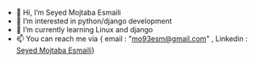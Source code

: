 - 👋 Hi, I’m Seyed Mojtaba Esmaili
- 👀 I’m interested in python/django development
- 🌱 I’m currently learning Linux and django
- 📫 You can reach me via { email : "mo93esm@gmail.com" , Linkedin : [Seyed Mojtaba Esmaili](https://www.linkedin.com/in/seyed-mojtaba-esmaili/)}

<!---
SMojtabaE/SMojtabaE is a ✨ special ✨ repository because its `README.md` (this file) appears on your GitHub profile.
You can click the Preview link to take a look at your changes.
--->
